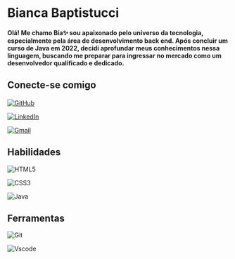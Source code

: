 # Bianca Baptistucci

#### Olá! Me chamo Bia✨ sou apaixonado pelo universo da tecnologia, especialmente pela área de desenvolvimento back end. Após concluir um curso de Java em 2022, decidi aprofundar meus conhecimentos nessa linguagem, buscando me preparar para ingressar no mercado como um desenvolvedor qualificado e dedicado.

## Conecte-se comigo
####
[![GitHub](https://img.shields.io/badge/GitHub-808080?style=for-the-badge&logo=github&logoColor=white)](https://github.com/biancabaptistucci)

[![LinkedIn](https://img.shields.io/badge/LinkedIn-808080?style=for-the-badge&logo=linkedin&logoColor=white)](https://www.linkedin.com/in/bianca-baptistucci-b920222b2)

[![Gmail](https://img.shields.io/badge/Gmail-808080?style=for-the-badge&logo=gmail&logoColor=white)](mailto:baptistuccig@gmail.com)

## Habilidades

![HTML5](https://img.shields.io/badge/HTML5-808080?style=for-the-badge&logo=html5&logoColor=white)

![CSS3](https://img.shields.io/badge/CSS3-808080?style=for-the-badge&logo=css3&logoColor=white)

![Java](https://img.shields.io/badge/java-808080.svg?style=for-the-badge&logo=openjdk&logoColor=white)

## Ferramentas

![Git](https://img.shields.io/badge/GIT-808080?style=for-the-badge&logo=git&logoColor=white)

![Vscode](https://img.shields.io/badge/Vscode-808080?style=for-the-badge&logo=visual-studio-code&logoColor=white)

